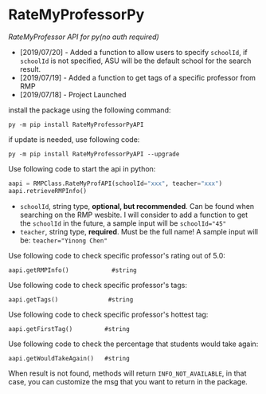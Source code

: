 # RateMyProfessorPy


*RateMyProfessor API for py(no auth required)*

* [2019/07/20] - Added a function to allow users to specify ```schoolId```, if ```schoolId``` is not specified, ASU will be the default school for the search result.
* [2019/07/19] - Added a function to get tags of a specific professor from RMP
* [2019/07/18] - Project Launched

install the package using the following command:

```
py -m pip install RateMyProfessorPyAPI
```

if update is needed, use following code:
```
py -m pip install RateMyProfessorPyAPI --upgrade
```

Use following code to start the api in python:
```py
aapi = RMPClass.RateMyProfAPI(schoolId="xxx", teacher="xxx")
aapi.retrieveRMPInfo()
```

* `schoolId`, string type, **optional, but recommended**. Can be found when searching on the RMP wesbite. I will consider to add a function to get the `schoolId` in the future, a sample input will be `schoolId="45"`
* `teacher`, string type, **required**. Must be the full name! A sample input will be: `teacher="Yinong Chen"`

Use following code to check specific professor's rating out of 5.0:
```
aapi.getRMPInfo()            #string
```

Use following code to check specific professor's tags:
```
aapi.getTags()              #string
```

Use following code to check specific professor's hottest tag:
```
aapi.getFirstTag()         #string
```

Use following code to check the percentage that students would take again:
```
aapi.getWouldTakeAgain()   #string
```

When result is not found, methods will return `INFO_NOT_AVAILABLE`, in that case, you can customize the msg that you want to return in the package.

